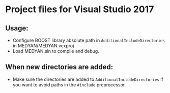 # Project files for Visual Studio 2017

## Usage:
+ Configure BOOST library absolute path in `AdditionalIncludeDirectories` in MEDYAN/MEDYAN.vcxproj
+ Load MEDYAN.sln to compile and debug.

## When new directories are added:
+ Make sure the directories are added to `AdditionalIncludeDirectories` if you want to avoid paths in the `#include` preprocessor.
